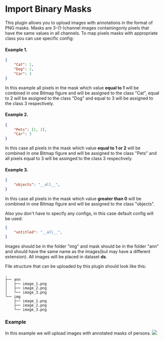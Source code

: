 
# Import Binary Masks
This plugin allows you to upload images with annotations in the format of PNG masks. Masks are 3-(1-)channel images containingonly pixels that have the same values in all channels. To map pixels masks with appropriate class you can use specific config:

#### Example 1.
```json
{
	"Cat": 1,
	"Dog": 2,
	"Car": 3
}
```
In this example all pixels in the mask which value **equal to 1** will be combined in one Bitmap figure and will be assigned to the class "Cat", equal to 2 will be assigned to the class "Dog" and equal to 3 will be assigned to the class 3 respectively.

#### Example 2.
```json
{
	"Pets": [1, 2],
	"Car": 3
}
```
In this case all pixels in the mask which value **equal to 1 or 2** will be combined in one Bitmap figure and will be assigned to the class "Pets" and all pixels equal to 3 will be assinged to the class 3 respectively.

#### Example 3.
```json
{
	"objects": "__all__",
}
```
In this case all pixels in the mask which value **greater than 0** will be combined in one Bitmap figure and will be assigned to the class "objects".


Also you don't have to specify any configs, in this case default config will be used:
```json
{
	"untitled": "__all__",
}
```

Images should be in the folder "img" and mask should be in the folder "ann" and should have the same name as the images(but may have a different extension). All images will be  placed in dataset **ds**.

File structure that can be uploaded by this plugin should look like this:
```
.
├── ann
│   ├── image_1.png
│   ├── image_2.png
│   └── image_3.png
└── img
    ├── image_1.png
    ├── image_2.png
    └── image_3.png

```
### Example 
In this example we will upload images with annotated masks of persons. 
![](https://i.imgur.com/BlSp1Pj.gif)

